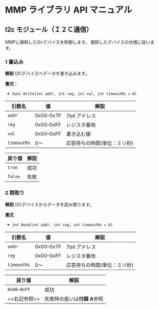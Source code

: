 # MMP ライブラリ API マニュアル
## I2c モジュール（Ｉ２Ｃ通信）
MMPに接続したi2cデバイスを制御します。
接続したデバイスの仕様に従います。

### 1 書込み
**解説**
I2Cデバイスへデータを書き込みます。

**書式**：
- `bool Write(int addr, int reg, int val, int timeoutMs = 0)`

| 引数名 | 値  | 解説 |
|--------|-----|------|
| `addr`  | 0x00–0x7F | 7bit アドレス|  
| `reg`   | 0x00–0xFF | レジスタ番地 |
| `val` | 0x00–0xFF | 書き込む値   |
| `timeoutMs` | 0～ | 応答待ちの時間(単位：ミリ秒)|

| 戻り値  | 解説 |
|---------|------|
| `true`  | 成功 |
| `false` | 失敗 |


### 2 読取り
**解説**
I2Cデバイスからデータを読み取ります。

**書式**
- `int Read(int addr, int reg, int timeoutMs = 0)`

| 引数名 | 値  | 解説 |
|--------|-----|------|
| `addr`  | 0x00–0x7F | 7bit アドレス|  
| `reg`   | 0x00–0xFF | レジスタ番地 |
| `timeoutMs` | 0～ | 応答待ちの時間(単位：ミリ秒)|

| 戻り値  | 解説 |
|---------|------|
| `0x00–0xFF`  | 成功                          |
| <<右記参照>> | 失敗時の扱いは**付録 A**参照 |